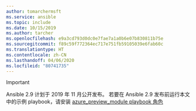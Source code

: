 ```yaml
---
author: tomarchermsft
ms.service: ansible
ms.topic: include
ms.date: 10/15/2019
ms.author: tarcher
ms.openlocfilehash: e9a3cd793d0dc0e7fae7a1a0b6e07b830811b75e
ms.sourcegitcommit: f89c59f772364ec717e751fb59105039e6fab60c
ms.translationtype: HT
ms.contentlocale: zh-CN
ms.lasthandoff: 04/06/2020
ms.locfileid: "80741735"
---
```

> [!Important]
> Ansible 2.9 计划于 2019 年 11 月公开发布。 若要在 Ansible 2.9 发布前运行本文中的示例 playbook，请安装 [azure_preview_module playbook 角色](https://galaxy.ansible.com/Azure/azure_preview_modules)